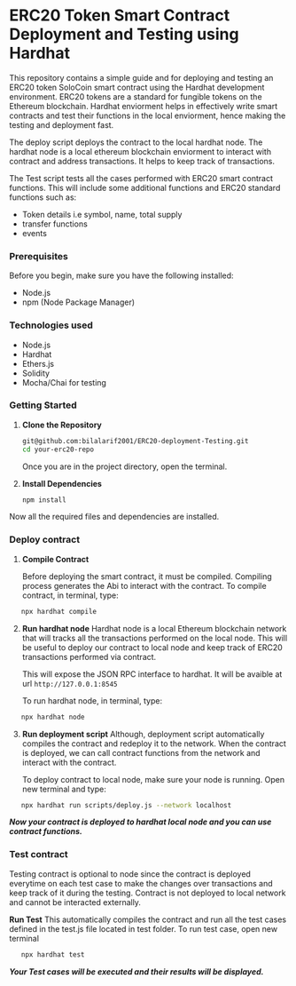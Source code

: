 # ERC20 Token Smart Contract Deployment and Testing using Hardhat

This repository contains a simple guide and for deploying and testing an ERC20 token SoloCoin smart contract using the Hardhat development environment. ERC20 tokens are a standard for fungible tokens on the Ethereum blockchain. Hardhat enviorment helps in effectively write smart contracts and test their functions in the local enviorment, hence making the testing and deployment fast.

The deploy script deploys the contract to the local hardhat node. The hardhat node is a local ethereum blockchain enviorment to interact with contract and address transactions. It helps to keep track of transactions.

The Test script tests all the cases performed with ERC20 smart contract functions. This will include some additional functions and ERC20 standard functions such as:

- Token details i.e symbol, name, total supply
- transfer functions
- events

### Prerequisites

Before you begin, make sure you have the following installed:

- Node.js
- npm (Node Package Manager)

### Technologies used

- Node.js
- Hardhat
- Ethers.js
- Solidity
- Mocha/Chai for testing

### Getting Started

1. **Clone the Repository**

   ```bash
   git@github.com:bilalarif2001/ERC20-deployment-Testing.git
   cd your-erc20-repo 
   ```
   Once you are in the project directory, open the terminal.
   
2. **Install Dependencies**

   ```bash
   npm install
   ```
Now all the required files and dependencies are installed.

### Deploy contract

1. **Compile Contract**

   Before deploying the smart contract, it must be compiled. Compiling process generates the Abi to interact with the contract.
   To compile contract, in terminal, type:
```bash
   npx hardhat compile
   ```

2. **Run hardhat node**
   Hardhat node is a local Ethereum blockchain network that will tracks all the transactions performed on the local node. This will be useful to deploy our contract to local node and keep track of ERC20 transactions performed via contract.

   This will expose the JSON RPC interface to hardhat. It will be avaible at url ```http://127.0.0.1:8545```

   To run hardhat node, in terminal, type:
```bash
   npx hardhat node
   ```
3. **Run deployment script**
   Although, deployment script automatically compiles the contract and redeploy it to the network. When the contract is deployed, we can call contract functions from the network and interact with the contract.

   To deploy contract to local node, make sure your node is running. Open new terminal and type:
```bash
   npx hardhat run scripts/deploy.js --network localhost
   ```
   ***Now your contract is deployed to hardhat local node and you can use contract functions.***

   ### Test contract

Testing contract is optional to node since the contract is deployed everytime on each test case to make the changes over transactions and keep track of it during the testing. Contract is not deployed to local network and cannot be interacted externally.

 **Run Test**
This automatically compiles the contract and run all the test cases defined in the test.js file located in test folder. To run test case, open new terminal
```bash
   npx hardhat test
   ```

   ***Your Test cases will be executed and their results will be displayed.***

